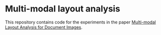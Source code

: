 # Multi-modal layout analysis

This repository contains code for the experiments in the paper [Multi-modal Layout Analysis for Document Images](https://arxiv.org/abs/2106.01984).